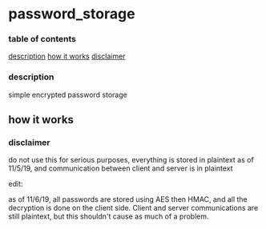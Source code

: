 # password_storage

### table of contents
[description](#description)
[how it works](#how-it-works)
[disclaimer](#disclaimer)

### description
simple encrypted password storage

## how it works


### disclaimer

do not use this for serious purposes, everything is stored in plaintext as of 11/5/19, and communication between client and server is in plaintext

edit:

as of 11/6/19, all passwords are stored using AES then HMAC, and all the decryption is done on the client side. Client and server communications are still plaintext, but this shouldn't cause as much of a problem.
